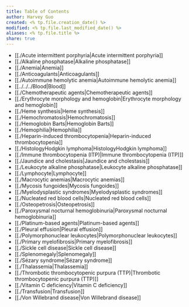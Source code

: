 ```yaml
---
title: Table of Contents
author: Harvey Guo
created: <% tp.file.creation_date() %>
modified: <% tp.file.last_modified_date() %>
aliases: <% tp.file.title %>
share: true
---
```


- [[./Acute intermittent porphyria|Acute intermittent porphyria]]
- [[./Alkaline phosphatase|Alkaline phosphatase]]
- [[./Anemia|Anemia]]
- [[./Anticoagulants|Anticoagulants]]
- [[./Autoimmune hemolytic anemia|Autoimmune hemolytic anemia]]
- [[../../../Blood|Blood]]
- [[./Chemotherapeutic agents|Chemotherapeutic agents]]
- [[./Erythrocyte morphology and hemoglobin|Erythrocyte morphology and hemoglobin]]
- [[./Heme synthesis|Heme synthesis]]
- [[./Hemochromatosis|Hemochromatosis]]
- [[./Hemoglobin Barts|Hemoglobin Barts]]
- [[./Hemophilia|Hemophilia]]
- [[./Heparin-induced thrombocytopenia|Heparin-induced thrombocytopenia]]
- [[./HistologyHodgkin lymphoma|HistologyHodgkin lymphoma]]
- [[./Immune thrombocytopenia (ITP)|Immune thrombocytopenia (ITP)]]
- [[./Jaundice and cholestasis|Jaundice and cholestasis]]
- [[./Leukocyte alkaline phosphatase|Leukocyte alkaline phosphatase]]
- [[./Lymphocyte|Lymphocyte]]
- [[./Macrocytic anemias|Macrocytic anemias]]
- [[./Mycosis fungoides|Mycosis fungoides]]
- [[./Myelodysplastic syndromes|Myelodysplastic syndromes]]
- [[./Nucleated red blood cells|Nucleated red blood cells]]
- [[./Osteopetrosis|Osteopetrosis]]
- [[./Paroxysmal nocturnal hemoglobinuria|Paroxysmal nocturnal hemoglobinuria]]
- [[./Platinum-based agents|Platinum-based agents]]
- [[./Pleural effusion|Pleural effusion]]
- [[./Polymorphonuclear leukocytes|Polymorphonuclear leukocytes]]
- [[./Primary myelofibrosis|Primary myelofibrosis]]
- [[./Sickle cell disease|Sickle cell disease]]
- [[./Splenomegaly|Splenomegaly]]
- [[./Sézary syndrome|Sézary syndrome]]
- [[./Thalassemia|Thalassemia]]
- [[./Thrombotic thrombocytopenic purpura (TTP)|Thrombotic thrombocytopenic purpura (TTP)]]
- [[./Vitamin C deficiency|Vitamin C deficiency]]
- [[./Transfusion|Transfusion]]
- [[./Von Willebrand disease|Von Willebrand disease]]

